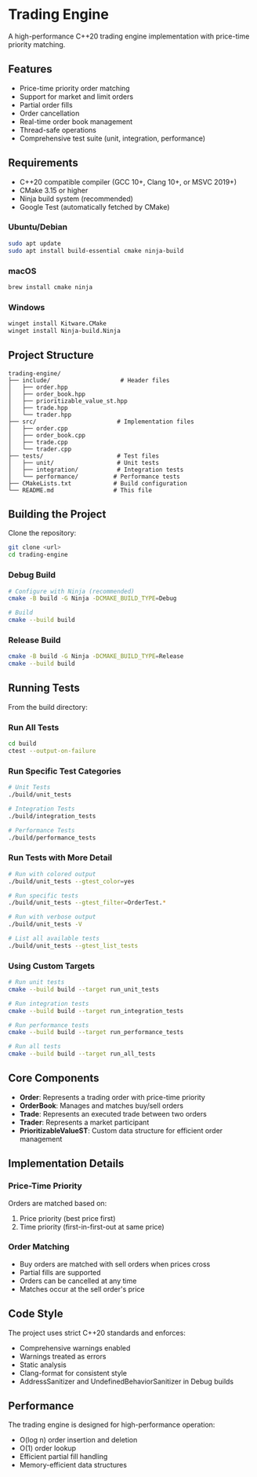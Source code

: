# Trading Engine

A high-performance C++20 trading engine implementation with price-time priority matching.

## Features

- Price-time priority order matching
- Support for market and limit orders
- Partial order fills
- Order cancellation
- Real-time order book management
- Thread-safe operations
- Comprehensive test suite (unit, integration, performance)

## Requirements

- C++20 compatible compiler (GCC 10+, Clang 10+, or MSVC 2019+)
- CMake 3.15 or higher
- Ninja build system (recommended)
- Google Test (automatically fetched by CMake)

### Ubuntu/Debian

```bash
sudo apt update
sudo apt install build-essential cmake ninja-build
```

### macOS

```bash
brew install cmake ninja
```

### Windows

```bash
winget install Kitware.CMake
winget install Ninja-build.Ninja
```

## Project Structure

```
trading-engine/
├── include/                    # Header files
│   ├── order.hpp
│   ├── order_book.hpp
│   ├── prioritizable_value_st.hpp
│   ├── trade.hpp
│   └── trader.hpp
├── src/                       # Implementation files
│   ├── order.cpp
│   ├── order_book.cpp
│   ├── trade.cpp
│   └── trader.cpp
├── tests/                     # Test files
│   ├── unit/                  # Unit tests
│   ├── integration/           # Integration tests
│   └── performance/          # Performance tests
├── CMakeLists.txt            # Build configuration
└── README.md                 # This file
```

## Building the Project

Clone the repository:
```bash
git clone <url>
cd trading-engine
```

### Debug Build

```bash
# Configure with Ninja (recommended)
cmake -B build -G Ninja -DCMAKE_BUILD_TYPE=Debug

# Build
cmake --build build
```

### Release Build

```bash
cmake -B build -G Ninja -DCMAKE_BUILD_TYPE=Release
cmake --build build
```

## Running Tests

From the build directory:

### Run All Tests
```bash
cd build
ctest --output-on-failure
```

### Run Specific Test Categories

```bash
# Unit Tests
./build/unit_tests

# Integration Tests
./build/integration_tests

# Performance Tests
./build/performance_tests
```

### Run Tests with More Detail
```bash
# Run with colored output
./build/unit_tests --gtest_color=yes

# Run specific tests
./build/unit_tests --gtest_filter=OrderTest.*

# Run with verbose output
./build/unit_tests -V

# List all available tests
./build/unit_tests --gtest_list_tests
```

### Using Custom Targets

```bash
# Run unit tests
cmake --build build --target run_unit_tests

# Run integration tests
cmake --build build --target run_integration_tests

# Run performance tests
cmake --build build --target run_performance_tests

# Run all tests
cmake --build build --target run_all_tests
```

## Core Components

- **Order**: Represents a trading order with price-time priority
- **OrderBook**: Manages and matches buy/sell orders
- **Trade**: Represents an executed trade between two orders
- **Trader**: Represents a market participant
- **PrioritizableValueST**: Custom data structure for efficient order management

## Implementation Details

### Price-Time Priority

Orders are matched based on:
1. Price priority (best price first)
2. Time priority (first-in-first-out at same price)

### Order Matching

- Buy orders are matched with sell orders when prices cross
- Partial fills are supported
- Orders can be cancelled at any time
- Matches occur at the sell order's price

## Code Style

The project uses strict C++20 standards and enforces:
- Comprehensive warnings enabled
- Warnings treated as errors
- Static analysis
- Clang-format for consistent style
- AddressSanitizer and UndefinedBehaviorSanitizer in Debug builds

## Performance

The trading engine is designed for high-performance operation:
- O(log n) order insertion and deletion
- O(1) order lookup
- Efficient partial fill handling
- Memory-efficient data structures

